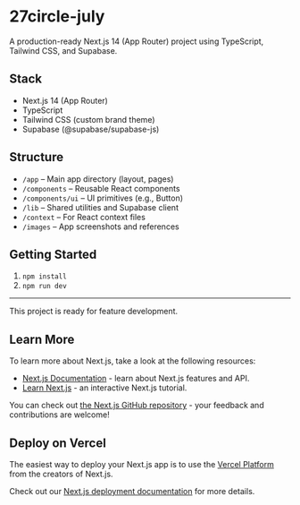 # 27circle-july

A production-ready Next.js 14 (App Router) project using TypeScript, Tailwind CSS, and Supabase.

## Stack
- Next.js 14 (App Router)
- TypeScript
- Tailwind CSS (custom brand theme)
- Supabase (@supabase/supabase-js)

## Structure
- `/app` – Main app directory (layout, pages)
- `/components` – Reusable React components
- `/components/ui` – UI primitives (e.g., Button)
- `/lib` – Shared utilities and Supabase client
- `/context` – For React context files
- `/images` – App screenshots and references

## Getting Started
1. `npm install`
2. `npm run dev`

---

This project is ready for feature development.

## Learn More

To learn more about Next.js, take a look at the following resources:

- [Next.js Documentation](https://nextjs.org/docs) - learn about Next.js features and API.
- [Learn Next.js](https://nextjs.org/learn) - an interactive Next.js tutorial.

You can check out [the Next.js GitHub repository](https://github.com/vercel/next.js) - your feedback and contributions are welcome!

## Deploy on Vercel

The easiest way to deploy your Next.js app is to use the [Vercel Platform](https://vercel.com/new?utm_medium=default-template&filter=next.js&utm_source=create-next-app&utm_campaign=create-next-app-readme) from the creators of Next.js.

Check out our [Next.js deployment documentation](https://nextjs.org/docs/app/building-your-application/deploying) for more details.
